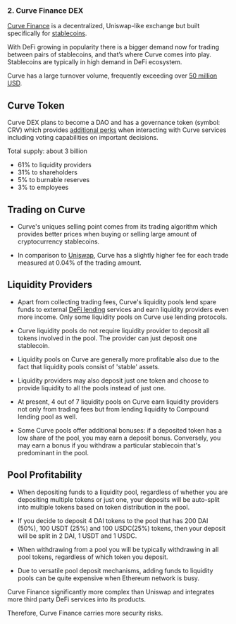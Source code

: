 ### 2. Curve Finance DEX

[Curve Finance](https://curve.fi) is a decentralized, Uniswap-like exchange but built specifically for [stablecoins](/guides/defi/8-stablecoins.md).

With DeFi growing in popularity there is a bigger demand now for trading between pairs of stablecoins, and that’s where Curve comes into play. Stablecoins are typically in high demand in DeFi ecosystem. 

Curve has a large turnover volume, frequently exceeding over [50 million USD](https://www.curve.fi/dailystats). 

## Curve Token

Curve DEX plans to become a DAO and has a governance token (symbol: CRV) which provides [additional perks](https://guides.curve.fi/crv-launches-curve-dao-and-crv/) when interacting with Curve services including voting capabilities on important decisions.

Total supply: about 3 billion

- 61% to liquidity providers
- 31% to shareholders
- 5% to burnable reserves
- 3% to employees

## Trading on Curve

- Curve's uniques selling point comes from its trading algorithm which provides better prices when buying or selling large amount of cryptocurrency stablecoins.

- In comparison to [Uniswap](/guides/token_guides/uniswap.md), Curve has a slightly higher fee for each trade measured at 0.04% of the trading amount.

## Liquidity Providers

- Apart from collecting trading fees, Curve's liquidity pools lend spare funds to external [DeFi lending](/guides/defi/4-lending-protocols.md) services and earn liquidity providers even more income. Only some liquidity pools on Curve use lending protocols.

- Curve liquidity pools do not require liquidity provider to deposit all tokens involved in the pool. The provider can just deposit one stablecoin.

- Liquidity pools on Curve are generally more profitable also due to the fact that liquidity pools consist of 'stable' assets. 

- Liquidity providers may also deposit just one token and choose to provide liquidity to all the pools instead of just one.

- At present, 4 out of 7 liquidity pools on Curve earn liquidity providers not only from trading fees but from lending liquidity to Compound lending pool as well.

- Some Curve pools offer additional bonuses: if a deposited token has a low share of the pool, you may earn a deposit bonus. Conversely, you may earn a bonus if you withdraw a particular stablecoin that's predominant in the pool.

## Pool Profitability
 
- When depositing funds to a liquidity pool, regardless of whether you are depositing multiple tokens or just one, your deposits will be auto-split into multiple tokens based on token distribution in the pool.

- If you decide to deposit 4 DAI tokens to the pool that has 200 DAI (50%), 100 USDT (25%) and 100 USDC(25%) tokens, then your deposit will be split in 2 DAI, 1 USDT and 1 USDC.

- When withdrawing from a pool you will be typically withdrawing in all pool tokens, regardless of which token you deposit.

- Due to versatile pool deposit mechanisms, adding funds to liquidity pools can be quite expensive when Ethereum network is busy.

Curve Finance significantly more complex than Uniswap and integrates more third party DeFi services into its products. 

Therefore, Curve Finance carries more security risks.
